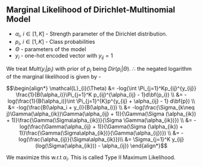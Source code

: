 ## Marginal Likelihood of Dirichlet-Multinomial Model

- $\alpha_i, \ i\in [1, K]$ - Strength parameter of the Dirichlet distribution.
- $p_i, \ i \in [1, K]$ - Class probabilities
- $\Theta$ - parameters of the model
- $y_i$ - one-hot encoded vector with $y_{ij} = 1$

We treat $Mult(y_i|p_i)$ with prior of $p_i$ being $Dir(p_i|\Theta)$. $\therefore$ the negated logarithm of the marginal likelihood is given by - 

```math
\begin{align*}
\mathcal{L}_{i}(\Theta) &= -log(\int \Pi_{j=1}^Kp_{ij}^{y_{ij}} \frac{1}{B(\alpha_i)}\Pi_{j=1}^K p_{ij}^{\alpha_{ij} - 1}d\bf{p_i}) \\
&= -log(\frac{1}{B(\alpha_i)}\int \Pi_{j=1}^{K}p^{y_{ij} + \alpha_{ij} - 1} d\bf{p}) \\
&= -log(\frac{B(\alpha_i + y_i)}{B(\alpha_i)}) \\
&= -log(\frac{\Sigma_{k\neq j}\Gamma(\alpha_{ik})\Gamma(\alpha_{ij} + 1)}{\Gamma(\Sigma (\alpha_{ik}) + 1)}\frac{\Gamma(\Sigma\alpha_{ik})}{\Sigma \Gamma(\alpha_{ik})}) \\
&= -log(\frac{\Gamma(\alpha_{ij} + 1)}{\Gamma(\Sigma (\alpha_{ik}) + 1)}\frac{\Gamma(\Sigma\alpha_{ik})}{\Gamma(\alpha_{ij})}) \\
&= -log(\frac{\alpha_{ij}}{\Sigma\alpha_{ik}})\\
&= \Sigma_{j=1}^K y_{ij}(log(\Sigma(\alpha_{ik})) - \alpha_{ij})
\end{align*}
```

We maximize this w.r.t $\alpha_i$. This is called Type II Maximum Likelihood.

